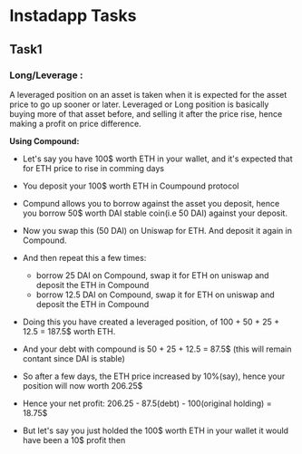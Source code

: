 # Instadapp Tasks

## Task1
### Long/Leverage :

A leveraged position on an asset is taken when it is expected for the asset price to go up sooner or later. Leveraged or Long position is basically buying more of that asset before, and selling it after the price rise, hence making a profit on price difference. 

**Using Compound:**

- Let's say you have 100$ worth ETH in your wallet, and it's expected that for ETH price to rise in comming days
- You deposit your 100$ worth ETH in Coumpound protocol
- Compund allows you to borrow against the asset you deposit, hence you borrow 50$ worth DAI stable coin(i.e 50 DAI) against your deposit.
- Now you swap this (50 DAI) on Uniswap for ETH. And deposit it again in Compound.
- And then repeat this a few times:
    - borrow 25 DAI on Compound, swap it for ETH on uniswap and deposit the ETH in Compound 
    - borrow 12.5 DAI on Compound, swap it for ETH on uniswap and deposit the ETH in Compound 
- Doing this you have created a leveraged position, of 100 + 50 + 25 + 12.5 = 187.5$ worth ETH. 
- And your debt with compound is 50 + 25 + 12.5 = 87.5$ (this will remain contant since DAI is stable)

- So after a few days, the ETH price increased by 10%(say), hence your position will now worth 206.25$
- Hence your net profit: 206.25 - 87.5(debt) - 100(original holding) = 18.75$
- But let's say you just holded the 100$ worth ETH in your wallet it would have been a 10$ profit then
